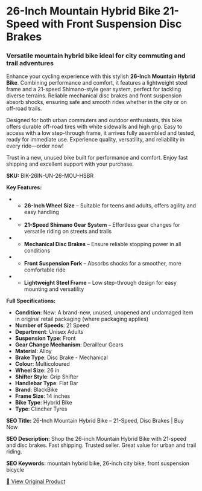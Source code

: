 # 26-Inch Mountain Hybrid Bike 21-Speed with Front Suspension Disc Brakes

### Versatile mountain hybrid bike ideal for city commuting and trail adventures

Enhance your cycling experience with this stylish **26-Inch Mountain Hybrid Bike**. Combining performance and comfort, it features a lightweight steel frame and a 21-speed Shimano-style gear system, perfect for tackling diverse terrains. Reliable mechanical disc brakes and front suspension absorb shocks, ensuring safe and smooth rides whether in the city or on off-road trails.

Designed for both urban commuters and outdoor enthusiasts, this bike offers durable off-road tires with white sidewalls and high grip. Easy to access with a low step-through frame, it arrives fully assembled and tested, ready for immediate use. Experience quality, versatility, and reliability in every ride—order now!

Trust in a new, unused bike built for performance and comfort. Enjoy fast shipping and excellent support with your purchase.

**SKU:** BIK-26IN-UN-26-MOU-HSBR

**Key Features:**
- - **26-Inch Wheel Size** – Suitable for teens and adults, offers agility and easy handling
- - **21-Speed Shimano Gear System** – Effortless gear changes for versatile riding on streets and trails
- - **Mechanical Disc Brakes** – Ensure reliable stopping power in all conditions
- - **Front Suspension Fork** – Absorbs shocks for a smoother, more comfortable ride
- - **Lightweight Steel Frame** – Low step-through design for easy mounting and versatility

**Full Specifications:**
- **Condition**: New: A brand-new, unused, unopened and undamaged item in original retail packaging (where packaging applies)
- **Number of Speeds**: 21 Speed
- **Department**: Unisex Adults
- **Suspension Type**: Front
- **Gear Change Mechanism**: Derailleur Gears
- **Material**: Alloy
- **Brake Type**: Disc Brake - Mechanical
- **Colour**: Multicoloured
- **Wheel Size**: 26 in
- **Shifter Style**: Grip Shifter
- **Handlebar Type**: Flat Bar
- **Brand**: BlackBike
- **Frame Size**: 14 inches
- **Bike Type**: Hybrid Bike
- **Type**: Clincher Tyres

**SEO Title:** 26-Inch Mountain Hybrid Bike – 21-Speed, Disc Brakes | Buy Now

**SEO Description:** Shop the 26-inch Mountain Hybrid Bike with 21-speed and disc brakes. Fast shipping. Trusted seller. Great value for urban and trail riding.

**SEO Keywords:** mountain hybrid bike, 26-inch city bike, front suspension bicycle

[🔗 View Original Product](https://www.ebay.co.uk/itm/236065645546)
